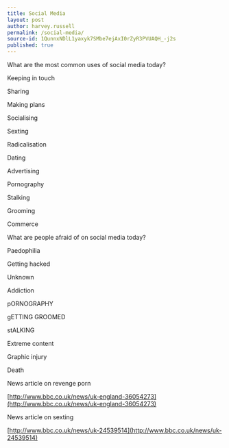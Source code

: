 ```yaml
---
title: Social Media
layout: post
author: harvey.russell
permalink: /social-media/
source-id: 1QunnxNDlL1yaxyk7SMbe7ejAxI0rZyR3PVUAQH_-j2s
published: true
---
```

What are the most common uses of social media today?

Keeping in touch

Sharing

Making plans

Socialising

Sexting

Radicalisation

Dating

Advertising

Pornography

Stalking

Grooming

Commerce

What are people afraid of on social media today?

Paedophilia

Getting hacked

Unknown

Addiction

pORNOGRAPHY

gETTING GROOMED

stALKING

Extreme content

Graphic injury

Death

News article on revenge porn

[http://www.bbc.co.uk/news/uk-england-36054273](http://www.bbc.co.uk/news/uk-england-36054273) 

News article on sexting

[http://www.bbc.co.uk/news/uk-24539514](http://www.bbc.co.uk/news/uk-24539514) 

